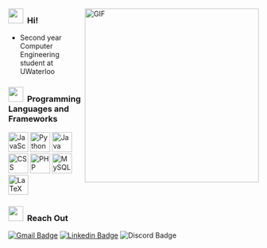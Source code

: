 <div>
  <img align="right" alt="GIF" width="350px" src="https://im4.ezgif.com/tmp/ezgif-4-27c352147d2d.gif"/>
  
  ### <img src="https://github.com/JunZheng-dev/JunZheng-dev/blob/master/res/gifs/peepoHey.gif" width="30px"> &nbsp;Hi!
  - Second year Computer Engineering student at UWaterloo
</div>

### <img src="https://github.com/JunZheng-dev/JunZheng-dev/blob/master/res/gifs/peepoChat.gif" width="30px"> &nbsp;Programming Languages and Frameworks

<div align="left">
  <img title="JavaScript" alt="JavaScript" src="https://www.logolynx.com/images/logolynx/cd/cd4ad61c3ca4f67366c71b2eaa47a55c.jpeg" height="40px">
  <img title="Python" alt="Python" src="https://cdn2.auth0.com/blog/image-processing-in-python/logo.png" height="40px">
  <img title="Java" alt="Java" src="https://encrypted-tbn0.gstatic.com/images?q=tbn%3AANd9GcSnYhIwiRWDHMz8JFhdfJt013xMNs1p0jxoMw&usqp=CAU" height="40px">
  <img title="CSS" alt="CSS" src="https://github.com/JunZheng-dev/JunZheng-dev/blob/master/res/icons/CSS.png" height="40px">
  <img title="PHP" alt="PHP" src="https://github.com/JunZheng-dev/JunZheng-dev/blob/master/res/icons/PHP.png" height="40px">
  <img title="MySQL" alt="MySQL" src="https://github.com/JunZheng-dev/JunZheng-dev/blob/master/res/icons/MySQL.png" height="40px">
  <img title="LaTeX" alt="LaTeX" src="https://github.com/JunZheng-dev/JunZheng-dev/blob/master/res/icons/LaTeX.png" height="40px">
</div>

### <img src="https://github.com/JunZheng-dev/JunZheng-dev/blob/master/res/gifs/PeepoJuice.gif" width="30px"> &nbsp;Reach Out

[![Gmail Badge](https://img.shields.io/badge/-Jun.Zheng@UWaterloo.ca-c14438?logo=Gmail&logoColor=white)](mailto:Jun.Zheng@UWaterloo.ca)
[![Linkedin Badge](https://img.shields.io/badge/-Jun_Zheng-blue?logo=Linkedin&logoColor=white)](https://www.linkedin.com/in/jun-zheng-1666341a9/) 
![Discord Badge](https://img.shields.io/badge/-Akiba%231001-lightgrey?logo=Discord&logoColor=white)
